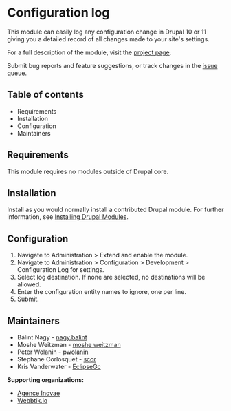# Configuration log

This module can easily log any configuration change in Drupal 10 or 11
giving you a detailed record of all changes made to your site's settings.

For a full description of the module, visit the
[project page](https://www.drupal.org/project/config_log).

Submit bug reports and feature suggestions, or track changes in the
[issue queue](https://www.drupal.org/project/issues/config_log).


## Table of contents

- Requirements
- Installation
- Configuration
- Maintainers


## Requirements

This module requires no modules outside of Drupal core.


## Installation

Install as you would normally install a contributed Drupal module. For further
information, see
[Installing Drupal Modules](https://www.drupal.org/docs/extending-drupal/installing-drupal-modules).


## Configuration

1. Navigate to Administration > Extend and enable the module.
2. Navigate to Administration > Configuration > Development > Configuration Log for settings.
3. Select log destination. If none are selected, no destinations will be allowed.
4. Enter the configuration entity names to ignore, one per line.
5. Submit.


## Maintainers

- Bálint Nagy - [nagy.balint](https://www.drupal.org/u/nagybalint)
- Moshe Weitzman - [moshe weitzman](https://www.drupal.org/u/moshe-weitzman)
- Peter Wolanin - [pwolanin](https://www.drupal.org/u/pwolanin)
- Stéphane Corlosquet - [scor](https://www.drupal.org/u/scor)
- Kris Vanderwater - [EclipseGc](https://www.drupal.org/u/eclipsegc)

**Supporting organizations:**

- [Agence Inovae](https://www.drupal.org/agence-inovae)
- [Webbtik.io](https://www.drupal.org/webbtikio)

